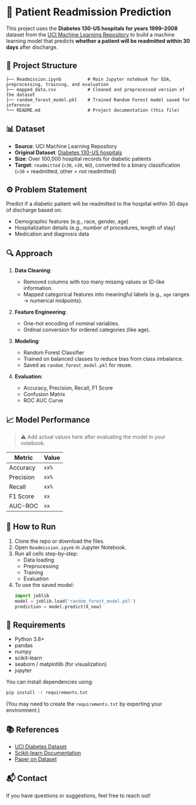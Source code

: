 
# 🏥 Patient Readmission Prediction

This project uses the **Diabetes 130-US hospitals for years 1999–2008** dataset from the [UCI Machine Learning Repository](https://archive.ics.uci.edu/dataset/296/diabetes+130-us+hospitals+for+years+1999-2008) to build a machine learning model that predicts **whether a patient will be readmitted within 30 days** after discharge.

## 📂 Project Structure

```
├── Readmission.ipynb          # Main Jupyter notebook for EDA, preprocessing, training, and evaluation
├── mapped_data.csv            # Cleaned and preprocessed version of the dataset
├── random_forest_model.pkl    # Trained Random Forest model saved for inference
└── README.md                  # Project documentation (this file)
```

## 📊 Dataset

- **Source**: UCI Machine Learning Repository  
- **Original Dataset**: [Diabetes 130-US hospitals](https://archive.ics.uci.edu/dataset/296)
- **Size**: Over 100,000 hospital records for diabetic patients
- **Target**: `readmitted` (`<30`, `>30`, `NO`), converted to a binary classification (`<30` = readmitted, other = not readmitted)

## ⚙️ Problem Statement

Predict if a diabetic patient will be readmitted to the hospital within 30 days of discharge based on:

- Demographic features (e.g., race, gender, age)
- Hospitalization details (e.g., number of procedures, length of stay)
- Medication and diagnosis data

## 🔍 Approach

1. **Data Cleaning**:
   - Removed columns with too many missing values or ID-like information.
   - Mapped categorical features into meaningful labels (e.g., `age` ranges → numerical midpoints).

2. **Feature Engineering**:
   - One-hot encoding of nominal variables.
   - Ordinal conversion for ordered categories (like age).

3. **Modeling**:
   - Random Forest Classifier
   - Trained on balanced classes to reduce bias from class imbalance.
   - Saved as `random_forest_model.pkl` for reuse.

4. **Evaluation**:
   - Accuracy, Precision, Recall, F1 Score
   - Confusion Matrix
   - ROC AUC Curve

## 📈 Model Performance

> ⚠️ Add actual values here after evaluating the model in your notebook.

| Metric        | Value     |
|---------------|-----------|
| Accuracy      |  `xx%`    |
| Precision     |  `xx%`    |
| Recall        |  `xx%`    |
| F1 Score      |  `xx`     |
| AUC-ROC       |  `xx`     |

## 🧪 How to Run

1. Clone the repo or download the files.
2. Open `Readmission.ipynb` in Jupyter Notebook.
3. Run all cells step-by-step:
   - Data loading
   - Preprocessing
   - Training
   - Evaluation
4. To use the saved model:
   ```python
   import joblib
   model = joblib.load('random_forest_model.pkl')
   prediction = model.predict(X_new)
   ```

## 📌 Requirements

- Python 3.8+
- pandas
- numpy
- scikit-learn
- seaborn / matplotlib (for visualization)
- jupyter

You can install dependencies using:

```bash
pip install -r requirements.txt
```

(You may need to create the `requirements.txt` by exporting your environment.)

## 📚 References

- [UCI Diabetes Dataset](https://archive.ics.uci.edu/dataset/296)
- [Scikit-learn Documentation](https://scikit-learn.org/stable/)
- [Paper on Dataset](https://www.hindawi.com/journals/bmri/2014/781670/)

## 📬 Contact

If you have questions or suggestions, feel free to reach out!
